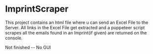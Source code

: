 ﻿# ImprintScraper
This project contains an html file where u can send an Excel File to the Server. All links in the Excel File get extracted and a puppeteer script scrapes all the emails found in an Imprint(if given) are returned on the console.

Not finished -- No GUI
